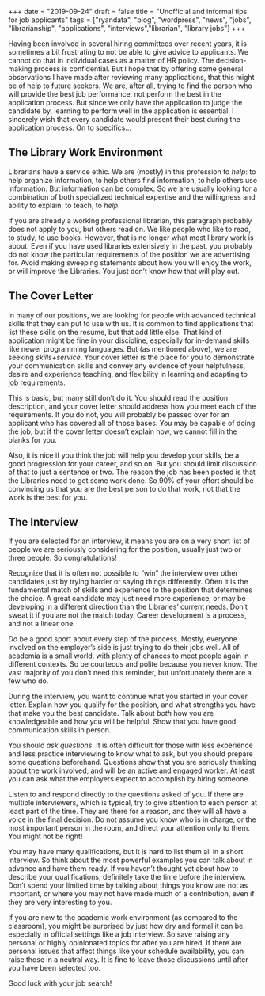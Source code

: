 +++
date = "2019-09-24"
draft = false
title = "Unofficial and informal tips for job applicants"
tags = ["ryandata", "blog", "wordpress", "news", "jobs", "librarianship", "applications", "interviews","librarian", "library jobs"]
+++

Having been involved in several hiring committees over recent years, it is sometimes a bit frustrating to not be able to give advice to applicants.  We cannot do that in individual cases as a matter of HR policy.  The decision-making process is confidential.  But I hope that by offering some general observations I have made after reviewing many applications, that this might be of help to future seekers.  We are, after all, trying to find the person who will provide the best job performance, not perform the best in the application process.  But since we only have the application to judge the candidate by, learning to perform well in the application is essential.  I sincerely wish that every candidate would present their best during the application process.  On to specifics…

## The Library Work Environment

Librarians have a service ethic.  We are (mostly) in this profession to *help*: to help organize information, to help others find information, to help others use information.  But information can be complex.  So we are usually looking for a combination of both specialized technical expertise and the willingness and ability to explain, to teach, to *help*.

If you are already a working professional librarian, this paragraph probably does not apply to you, but others read on. We like people who like to read, to study, to use books.  However, that is no longer what most library work is about.  Even if you have used libraries extensively in the past, you probably do not know the particular requirements of the position we are advertising for.  Avoid making sweeping statements about how you will enjoy the work, or will improve the Libraries.  You just don’t know how that will play out.

## The Cover Letter

In many of our positions, we are looking for people with advanced technical skills that they can put to use with us.  It is common to find applications that list these skills on the resume, but that add little else.  That kind of application might be fine in your discipline, especially for in-demand skills like newer programming languages.  But (as mentioned above), we are seeking *skills+service*.  Your cover letter is the place for you to demonstrate your communication skills and convey any evidence of your helpfulness, desire and experience teaching, and flexibility in learning and adapting to job requirements.

This is basic, but many still don’t do it.  You should read the position description, and your cover letter should address how you meet each of the requirements.  If you do not, you will probably be passed over for an applicant who has covered all of those bases.  You may be capable of doing the job, but if the cover letter doesn’t explain how, we cannot fill in the blanks for you.

Also, it is nice if you think the job will help you develop your skills, be a good progression for your career, and so on.  But you should limit discussion of that to just a sentence or two.  The reason the job has been posted is that the Libraries need to get some work done.  So 90% of your effort should be convincing us that you are the best person to do that work, not that the work is the best for you.

## The Interview

If you are selected for an interview, it means you are on a very short list of people we are seriously considering for the position, usually just two or three people.  So congratulations!

Recognize that it is often not possible to “win” the interview over other candidates just by trying harder or saying things differently.  Often it is the fundamental match of skills and experience to the position that determines the choice.  A great candidate may just need more experience, or may be developing in a different direction than the Libraries’ current needs.  Don’t sweat it if you are not the match today.  Career development is a process, and not a linear one.

*Do* be a good sport about every step of the process.  Mostly, everyone involved on the employer’s side is just trying to do their jobs well.  All of academia is a small world, with plenty of chances to meet people again in different contexts.  So be courteous and polite because you never know. The vast majority of you don’t need this reminder, but unfortunately there are a few who do.

During the interview, you want to continue what you started in your cover letter.  Explain how you qualify for the position, and what strengths you have that make you the best candidate.  Talk about *both* how you are knowledgeable and how you will be helpful.  Show that you have good communication skills in person.

You should *ask questions*.  It is often difficult for those with less experience and less practice interviewing to know what to ask, but you should prepare some questions beforehand.  Questions show that you are seriously thinking about the work involved, and will be an active and engaged worker.  At least you can ask what the employers expect to accomplish by hiring someone.

Listen to and respond directly to the questions asked of you.  If there are multiple interviewers, which is typical, try to give attention to each person at least part of the time.  They are there for a reason, and they will all have a voice in the final decision.  Do not assume you know who is in charge, or the most important person in the room, and direct your attention only to them.  You might not be right!

You may have many qualifications, but it is hard to list them all in a short interview.  So think about the most powerful examples you can talk about in advance and have them ready.  If you haven’t thought yet about how to describe your qualifications, definitely take the time before the interview. Don’t spend your limited time by talking about things you know are not as important, or where you may not have made much of a contribution, even if they are very interesting to you.

If you are new to the academic work environment (as compared to the classroom), you might be surprised by just how dry and formal it can be, especially in official settings like a job interview.  So save raising any personal or highly opinionated topics for after you are hired.  If there are personal issues that affect things like your schedule availability, you can raise those in a neutral way.  It is fine to leave those discussions until after you have been selected too.

Good luck with your job search!
